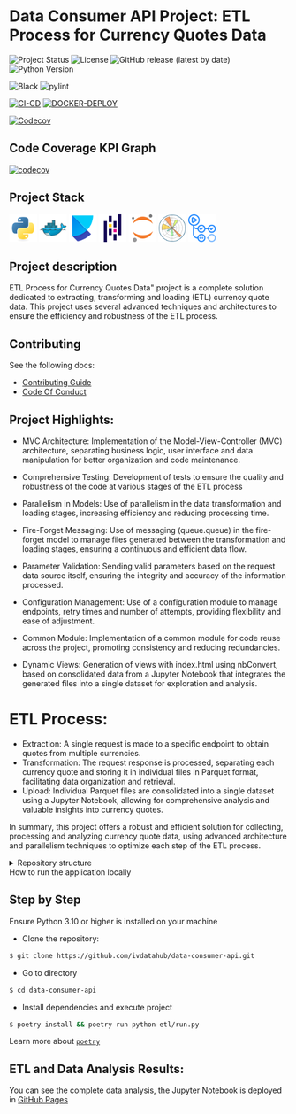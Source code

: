 # Data Consumer API Project: ETL Process for Currency Quotes Data

![Project Status](https://img.shields.io/badge/status-done-brightgreen?style=for-the-badge&logo=github)
![License](https://img.shields.io/badge/license-MIT-blue?style=for-the-badge&logo=mit)
![GitHub release (latest by date)](https://img.shields.io/github/v/release/ivdatahub/data-consumer-api?style=for-the-badge&logo=github)
![Python Version](https://img.shields.io/badge/python-3.10-blue?style=for-the-badge&logo=python)

![Black](https://img.shields.io/badge/code%20style-black-000000.svg?style=for-the-badge&logo=python)
![pylint](https://img.shields.io/badge/pylint-10.00-green?style=for-the-badge&logo=python)

[![CI-CD](https://img.shields.io/github/actions/workflow/status/ivdatahub/data-consumer-api/CI-CD.yaml?&style=for-the-badge&logo=githubactions&cacheSeconds=60&label=CI-CD)](https://github.com/ivdatahub/data-consumer-api/actions/workflows/CI-CD.yml)
[![DOCKER-DEPLOY](https://img.shields.io/github/actions/workflow/status/ivdatahub/data-consumer-api/deploy-image.yml?&style=for-the-badge&logo=githubactions&cacheSeconds=60&label=DOCKER-DEPLOY)](https://github.com/ivdatahub/data-consumer-api/actions/workflows/deploy-image.yml)

[![Codecov](https://img.shields.io/codecov/c/github/ivdatahub/data-consumer-api?style=for-the-badge&logo=codecov)](https://app.codecov.io/gh/ivdatahub/data-consumer-api)

## Code Coverage KPI Graph

[![codecov](https://codecov.io/gh/ivdatahub/data-consumer-api/graphs/sunburst.svg?token=GEGNHFM6PS)](https://codecov.io/gh/ivdatahub/data-consumer-api)

## Project Stack

<img src="https://github.com/devicons/devicon/blob/master/icons/python/python-original.svg" Alt="Python" width="50" height="50"> <img src="https://github.com/devicons/devicon/blob/master/icons/docker/docker-original.svg" Alt="Docker" width="50" height="50"> <img src="https://github.com/devicons/devicon/blob/master/icons/poetry/poetry-original.svg" Alt="Poetry" width="50" height="50"> <img src="https://github.com/devicons/devicon/blob/master/icons/pandas/pandas-original.svg" Alt="Pandas" width="50" height="50"> <img src="https://github.com/devicons/devicon/blob/master/icons/jupyter/jupyter-original.svg" Alt="Jupyter" width="50" height="50"> <img src="https://github.com/devicons/devicon/blob/master/icons/matplotlib/matplotlib-original.svg" Alt="Matplotlib" width="50" height="50"> <img src="https://github.com/devicons/devicon/blob/master/icons/githubactions/githubactions-original.svg" Alt="GitHub Actions" width="50" height="50">

## Project description

ETL Process for Currency Quotes Data" project is a complete solution dedicated to extracting, transforming and loading (ETL) currency quote data. This project uses several advanced techniques and architectures to ensure the efficiency and robustness of the ETL process.

## Contributing

See the following docs:

- [Contributing Guide](https://github.com/ivdatahub/data-consumer-api/blob/main/CONTRIBUTING.md)
- [Code Of Conduct](https://github.com/ivdatahub/data-consumer-api/blob/main/CODE_OF_CONDUCT.md)

## Project Highlights:

- MVC Architecture: Implementation of the Model-View-Controller (MVC) architecture, separating business logic, user interface and data manipulation for better organization and code maintenance.

- Comprehensive Testing: Development of tests to ensure the quality and robustness of the code at various stages of the ETL process

- Parallelism in Models: Use of parallelism in the data transformation and loading stages, increasing efficiency and reducing processing time.

- Fire-Forget Messaging: Use of messaging (queue.queue) in the fire-forget model to manage files generated between the transformation and loading stages, ensuring a continuous and efficient data flow.

- Parameter Validation: Sending valid parameters based on the request data source itself, ensuring the integrity and accuracy of the information processed.

- Configuration Management: Use of a configuration module to manage endpoints, retry times and number of attempts, providing flexibility and ease of adjustment.

- Common Module: Implementation of a common module for code reuse across the project, promoting consistency and reducing redundancies.

- Dynamic Views: Generation of views with index.html using nbConvert, based on consolidated data from a Jupyter Notebook that integrates the generated files into a single dataset for exploration and analysis.

# ETL Process:

- Extraction: A single request is made to a specific endpoint to obtain quotes from multiple currencies.
- Transformation: The request response is processed, separating each currency quote and storing it in individual files in Parquet format, facilitating data organization and retrieval.
- Upload: Individual Parquet files are consolidated into a single dataset using a Jupyter Notebook, allowing for comprehensive analysis and valuable insights into currency quotes.

In summary, this project offers a robust and efficient solution for collecting, processing and analyzing currency quote data, using advanced architecture and parallelism techniques to optimize each step of the ETL process.

 <details>
 <summary>Repository structure</summary>

- [`data/`](https://github.com/ivdatahub/data-consumer-api/tree/main/data): Stores raw data in Parquet format.
  - ETH-EUR-1713658884.parquet: Example: Raw data for ETH-EUR quotes. file_name = symbol + extraction unix timestamp
- [`notebooks/`](https://github.com/ivdatahub/data-consumer-api/tree/main/notebooks): Contains the `data_explorer.ipynb` notebook for data exploration.
- [`etl/`](https://github.com/ivdatahub/data-consumer-api/tree/main/etl): Contains the project's source code.
  - [`run.py`](https://github.com/ivdatahub/data-consumer-api/blob/main/etl/run.py): Entrypoint of the application
- [`common/`](https://github.com/ivdatahub/data-consumer-api/tree/main/etl/common): Library for code reuse and standardization.
  - [`utils/`](https://github.com/ivdatahub/data-consumer-api/tree/main/etl/utils)
    - [`logs.py`](https://github.com/ivdatahub/data-consumer-api/blob/main/etl/utils/logs.py): Package for log management.
  - [`common.py`](https://github.com/ivdatahub/data-consumer-api/blob/main/etl/utils/common.py): Package for common code tasks like output directory retrieval or default timestamp.
  - [`logs/`](https://github.com/ivdatahub/data-consumer-api/tree/main/etl/common/logs): For storing debug logs.
- [`controller/`](https://github.com/ivdatahub/data-consumer-api/tree/main/etl/controller)
  - [`pipeline.py`](https://github.com/ivdatahub/data-consumer-api/blob/main/etl/controller/pipeline.py): Receives data extraction requests and orchestrates ETL models .
- [`models/`](https://github.com/ivdatahub/data-consumer-api/tree/main/etl/models):
  - [`extract/`](https://github.com/ivdatahub/data-consumer-api/tree/main/etl/models/extract)
    - [`api_data_extractor.py`](https://github.com/ivdatahub/data-consumer-api/blob/main/etl/models/extract/api_data_extractor.py): Receives the parameters from the controller, sends the request and returns in JSON.
  - [`transform/`](https://github.com/ivdatahub/data-consumer-api/tree/main/etl/models/transform)
    - [`publisher.py`](https://github.com/ivdatahub/data-consumer-api/blob/main/etl/models/transform/publisher.py): Receives the JSON from the extractor, separates the dictionary by currency and publishes each of them to a queue to be processed individually.
  - [`load/`](https://github.com/ivdatahub/data-consumer-api/tree/main/etl/models/load)
    - [`parquet_loader.py`](https://github.com/ivdatahub/data-consumer-api/blob/main/etl/models/load/parquet_loader.py): In a separate thread, receive a new dictionary from queue that the transformer is publishing and generates .parquet files in the default directory.
- [`views/`](https://github.com/ivdatahub/data-consumer-api/tree/main/etl/views): For storing data analysis and visualization.

</details>

 <summary>How to run the application locally</summary>

## Step by Step

Ensure Python 3.10 or higher is installed on your machine

- Clone the repository:

```sh
$ git clone https://github.com/ivdatahub/data-consumer-api.git
```

- Go to directory

```sh
$ cd data-consumer-api
```

- Install dependencies and execute project

```sh
$ poetry install && poetry run python etl/run.py
```

Learn more about [`poetry`](https://python-poetry.org/)

## ETL and Data Analysis Results:

You can see the complete data analysis, the Jupyter Notebook is deployed in [GitHub Pages](https://ivdatahub.github.io/data-consumer-api/)

